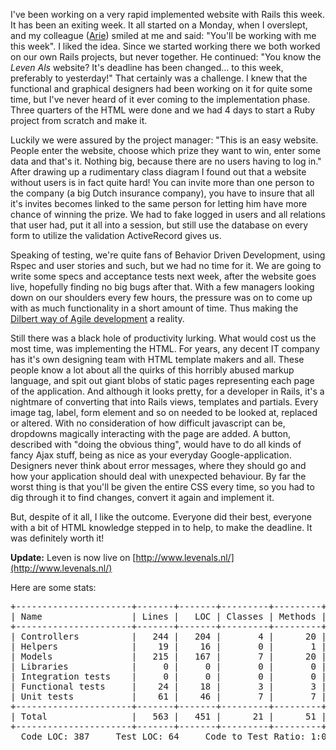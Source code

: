 I've been working on a very rapid implemented website with Rails this week. It has been an exiting week. It all started on a Monday, when I overslept, and my colleague ([Arie](http://ariekanarie.nl)) smiled at me and said: "You'll be working with me this week". I liked the idea. Since we started working there we both worked on our own Rails projects, but never together. He continued: "You know the *Leven Als* website? It's deadline has been changed... to this week, preferably to yesterday!" That certainly was a challenge. I knew that the functional and graphical designers had been working on it for quite some time, but I've never heard of it ever coming to the implementation phase. Three quarters of the HTML were done and we had 4 days to start a Ruby project from scratch and make it.

Luckily we were assured by the project manager: "This is an easy website. People enter the website, choose which prize they want to win, enter some data and that's it. Nothing big, because there are no users having to log in." After drawing up a rudimentary class diagram I found out that a website without users is in fact quite hard! You can invite more than one person to the company (a big Dutch insurance company), you have to insure that all it's invites becomes linked to the same person for letting him have more chance of winning the prize. We had to fake logged in users and all relations that user had, put it all into a session, but still use the database on every form to utilize the validation ActiveRecord gives us.

Speaking of testing, we're quite fans of Behavior Driven Development, using Rspec and user stories and such, but we had no time for it. We are going to write some specs and acceptance tests next week, after the website goes live, hopefully finding no big bugs after that. With a few managers looking down on our shoulders every few hours, the pressure was on to come up with as much functionality in a short amount of time.  Thus making the [Dilbert way of Agile development](http://www.dilbert.com/comics/dilbert/archive/images/dilbert2666700071126.gif) a reality.

Still there was a black hole of productivity lurking. What would cost us the most time, was implementing the HTML. For years, any decent IT company has it's own designing team with HTML template makers and all. These people know a lot about all the quirks of this horribly abused markup language, and spit out giant blobs of static pages representing each page of the application. And although it looks pretty, for a developer in Rails, it's a nightmare of converting that into Rails views, templates and partials. Every image tag, label, form element and so on needed to be looked at, replaced or altered. With no consideration of how difficult javascript can be, dropdowns magically interacting with the page are added. A button, described with "doing the obvious thing", would have to do all kinds of fancy Ajax stuff, being as nice as your everyday Google-application. Designers never think about error messages, where they should go and how your application should deal with unexpected behaviour.  By far the worst thing is that you'll be given the entire CSS every time, so you had to dig through it to find changes, convert it again and implement it.

But, despite of it all, I like the outcome. Everyone did their best, everyone with a bit of HTML knowledge stepped in to help, to make the deadline. It was definitely worth it!

**Update:** Leven is now live on [http://www.levenals.nl/](http://www.levenals.nl/)

Here are some stats:
<pre>
+----------------------+-------+-------+---------+---------+-----+-------+
| Name                 | Lines |   LOC | Classes | Methods | M/C | LOC/M |
+----------------------+-------+-------+---------+---------+-----+-------+
| Controllers          |   244 |   204 |       4 |      20 |   5 |     8 |
| Helpers              |    19 |    16 |       0 |       1 |   0 |    14 |
| Models               |   215 |   167 |       7 |      20 |   2 |     6 |
| Libraries            |     0 |     0 |       0 |       0 |   0 |     0 |
| Integration tests    |     0 |     0 |       0 |       0 |   0 |     0 |
| Functional tests     |    24 |    18 |       3 |       3 |   1 |     4 |
| Unit tests           |    61 |    46 |       7 |       7 |   1 |     4 |
+----------------------+-------+-------+---------+---------+-----+-------+
| Total                |   563 |   451 |      21 |      51 |   2 |     6 |
+----------------------+-------+-------+---------+---------+-----+-------+
  Code LOC: 387     Test LOC: 64     Code to Test Ratio: 1:0.2</pre>
